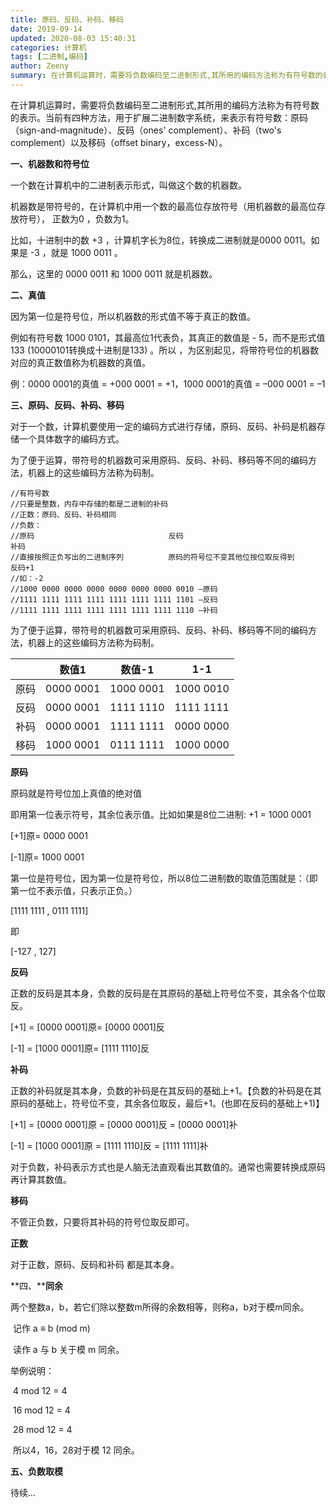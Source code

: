 ```yaml
---
title: 原码、反码、补码、移码
date: 2019-09-14
updated: 2020-08-03 15:40:31
categories: 计算机
tags: [二进制,编码]
author: Zeeny
summary: 在计算机运算时，需要将负数编码至二进制形式,其所用的编码方法称为有符号数的表示。当前有四种方法，用于扩展二进制数字系统，来表示有符号数：原码（sign-and-magnitude）、反码（ones' complement）、补码（two's complement）以及移码（offset binary，excess-N）
---
```


​在计算机运算时，需要将负数编码至二进制形式,其所用的编码方法称为有符号数的表示。当前有四种方法，用于扩展二进制数字系统，来表示有符号数：原码（sign-and-magnitude）、反码（ones' complement）、补码（two's complement）以及移码（offset binary，excess-N）。

**一、机器数和符号位**

一个数在计算机中的二进制表示形式，叫做这个数的机器数。

机器数是带符号的，在计算机中用一个数的最高位存放符号（用机器数的最高位存放符号）， 正数为0 ，负数为1。

比如，十进制中的数 +3 ，计算机字长为8位，转换成二进制就是0000 0011。如果是 -3 ，就是 1000 0011 。

那么，这里的 0000 0011 和 1000 0011 就是机器数。



**二、真值**

因为第一位是符号位，所以机器数的形式值不等于真正的数值。

例如有符号数 1000 0101，其最高位1代表负，其真正的数值是 - 5，而不是形式值 133 (10000101转换成十进制是133) 。所以 ，为区别起见，将带符号位的机器数对应的真正数值称为机器数的真值。

例：0000 0001的真值 = +000 0001 = +1，1000 0001的真值 = –000 0001 = –1



**三、原码、反码、补码、移码**

对于一个数，计算机要使用一定的编码方式进行存储，原码、反码、补码是机器存储一个具体数字的编码方式。

为了便于运算，带符号的机器数可采用原码、反码、补码、移码等不同的编码方法，机器上的这些编码方法称为码制。

```
//有符号数
//只要是整数，内存中存储的都是二进制的补码
//正数：原码、反码、补码相同
//负数：
//原码                              反码					            补码							
//直接按照正负写出的二进制序列          原码的符号位不变其他位按位取反得到       反码+1
//如：-2
//1000 0000 0000 0000 0000 0000 0000 0010 —原码
//1111 1111 1111 1111 1111 1111 1111 1101 —反码
//1111 1111 1111 1111 1111 1111 1111 1110 —补码
```

为了便于运算，带符号的机器数可采用原码、反码、补码、移码等不同的编码方法，机器上的这些编码方法称为码制。

|      | 数值1     | 数值-1    | 1-1       |
| :--: | --------- | --------- | --------- |
| 原码 | 0000 0001 | 1000 0001 | 1000 0010 |
| 反码 | 0000 0001 | 1111 1110 | 1111 1111 |
| 补码 | 0000 0001 | 1111 1111 | 0000 0000 |
| 移码 | 1000 0001 | 0111 1111 | 1000 0000 |

**原码**

原码就是符号位加上真值的绝对值

即用第一位表示符号，其余位表示值。比如如果是8位二进制: +1 = 1000 0001

[+1]原= 0000 0001

[-1]原= 1000 0001

第一位是符号位，因为第一位是符号位，所以8位二进制数的取值范围就是：（即第一位不表示值，只表示正负。）

[1111 1111 , 0111 1111]

即

[-127 , 127]



**反码**

正数的反码是其本身，负数的反码是在其原码的基础上符号位不变，其余各个位取反。

[+1] = [0000 0001]原= [0000 0001]反

[-1] = [1000 0001]原= [1111 1110]反



**补码**

正数的补码就是其本身，负数的补码是在其反码的基础上+1。【负数的补码是在其原码的基础上，符号位不变，其余各位取反，最后+1。(也即在反码的基础上+1)】

[+1] = [0000 0001]原 = [0000 0001]反 = [0000 0001]补

[-1]  = [1000 0001]原 = [1111 1110]反  = [1111 1111]补

对于负数，补码表示方式也是人脑无法直观看出其数值的。通常也需要转换成原码再计算其数值。



**移码**

不管正负数，只要将其补码的符号位取反即可。



**正数**

对于正数，原码、反码和补码 都是其本身。



**四、****同余**

两个整数a，b，若它们除以整数m所得的余数相等，则称a，b对于模m同余。

​	记作 a ≡ b (mod m)

​	读作 a 与 b 关于模 m 同余。

举例说明：

​	4 mod 12 = 4

​	16 mod 12 = 4

​	28 mod 12 = 4

​	所以4，16，28对于模 12 同余。



**五、负数取模**

待续...
